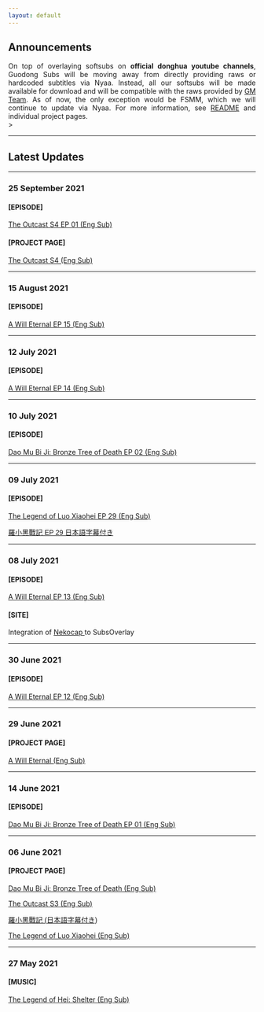 ```yaml
---
layout: default
---
```


## Announcements

<div style="text-align: justify">
 On top of overlaying softsubs on <b>official donghua youtube channels</b>, Guodong Subs will be moving away from directly providing raws or hardcoded subtitles via Nyaa. Instead, all our softsubs will be made available for download and will be compatible with the raws provided by <a href="https://nyaa.si/user/GuoManTeam">GM Team</a>. As of now, the only exception would be FSMM, which we will continue to update via Nyaa. For more information, see <a href="https://wuzimiko.github.io/subsoverlay/about">README</a> and individual project pages.

 </div>>
 
---


## Latest Updates


---
### 25 September 2021

#### [EPISODE] 
<a href="https://wuzimiko.github.io/subsoverlay/theoutcasts4/en-01">The Outcast S4 EP 01 (Eng Sub)</a>

#### [PROJECT PAGE]
<a href="https://wuzimiko.github.io/subsoverlay/theoutcasts4/en">The Outcast S4 (Eng Sub)</a>

---
### 15 August 2021

#### [EPISODE] 
<a href="https://wuzimiko.github.io/subsoverlay/awilleternal/en-15">A Will Eternal EP 15 (Eng Sub)</a>

---
### 12 July 2021

#### [EPISODE] 
<a href="https://wuzimiko.github.io/subsoverlay/awilleternal/en-14">A Will Eternal EP 14 (Eng Sub)</a>

---
### 10 July 2021

#### [EPISODE] 
<a href="https://wuzimiko.github.io/subsoverlay/bronzetreeofdeath/en-02">Dao Mu Bi Ji: Bronze Tree of Death EP 02 (Eng Sub)</a>

---
### 09 July 2021

#### [EPISODE] 
<a href="https://wuzimiko.github.io/subsoverlay/luoxiaohei/en">The Legend of Luo Xiaohei EP 29 (Eng Sub)</a>

<p style="font-family : 'ヒラギノ角ゴ ProN' , 'Hiragino Kaku Gothic ProN' , '游ゴシック' , '游ゴシック体' , YuGothic , 'Yu Gothic' , 'メイリオ' , Meiryo , 'ＭＳ ゴシック' , 'MS Gothic' , HiraKakuProN-W3 , 'TakaoExゴシック' , TakaoExGothic , 'MotoyaLCedar' , 'Droid Sans Japanese' , sans-serif;
"> <a href="https://wuzimiko.github.io/subsoverlay/luoxiaohei/jp">羅小黑戰記 EP 29 日本語字幕付き</a> </p>

---
### 08 July 2021

#### [EPISODE] 
<a href="https://wuzimiko.github.io/subsoverlay/awilleternal/en-13">A Will Eternal EP 13 (Eng Sub)</a>

#### [SITE] 
Integration of <a href="https://wuzimiko.github.io/subsoverlay/nekocap"> Nekocap </a> to SubsOverlay

---
### 30 June 2021

#### [EPISODE] 
<a href="https://wuzimiko.github.io/subsoverlay/awilleternal/en-12">A Will Eternal EP 12 (Eng Sub)</a>

---
### 29 June 2021

#### [PROJECT PAGE] 
<a href="https://wuzimiko.github.io/subsoverlay/awilleternal/en">A Will Eternal (Eng Sub)</a>

---
### 14 June 2021

#### [EPISODE] 
<a href="https://wuzimiko.github.io/subsoverlay/bronzetreeofdeath/en-01">Dao Mu Bi Ji: Bronze Tree of Death EP 01 (Eng Sub)</a>

---
### 06 June 2021

#### [PROJECT PAGE]  
<a href="https://wuzimiko.github.io/subsoverlay/bronzetreeofdeath/en">Dao Mu Bi Ji: Bronze Tree of Death (Eng Sub)</a>

<a href="https://wuzimiko.github.io/subsoverlay/theoutcasts3/en">The Outcast S3 (Eng Sub)</a>

<p style="font-family : 'ヒラギノ角ゴ ProN' , 'Hiragino Kaku Gothic ProN' , '游ゴシック' , '游ゴシック体' , YuGothic , 'Yu Gothic' , 'メイリオ' , Meiryo , 'ＭＳ ゴシック' , 'MS Gothic' , HiraKakuProN-W3 , 'TakaoExゴシック' , TakaoExGothic , 'MotoyaLCedar' , 'Droid Sans Japanese' , sans-serif;
"> <a href="https://wuzimiko.github.io/subsoverlay/luoxiaohei/jp">羅小黑戰記 (日本語字幕付き)</a> </p>
 
<a href="https://wuzimiko.github.io/subsoverlay/luoxiaohei/en">The Legend of Luo Xiaohei (Eng Sub)</a>
 
---
### 27 May 2021

#### [MUSIC] 
<a href="https://wuzimiko.github.io/subsoverlay/luoxiaohei/en-officialmv">The Legend of Hei: Shelter (Eng Sub)</a>

